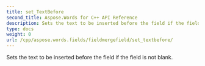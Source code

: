 ```yaml
---
title: set_TextBefore
second_title: Aspose.Words for C++ API Reference
description: Sets the text to be inserted before the field if the field is not blank. 
type: docs
weight: 0
url: /cpp/aspose.words.fields/fieldmergefield/set_textbefore/
---
```


Sets the text to be inserted before the field if the field is not blank. 

